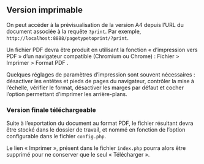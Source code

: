

## Version imprimable

On peut accéder à la prévisualisation de la version A4 depuis l’URL du document associée à la requête `?print`. Par exemple, `http://localhost:8888/pagetypetoprint/?print`.

Un fichier PDF devra être produit en utilisant la fonction « d’impression vers PDF » d’un navigateur compatible (Chromium ou Chrome) : Fichier > Imprimer > Format PDF . 

Quelques réglages de paramètres d’impression sont souvent nécessaires : désactiver les entêtes et pieds de pages du navigateur, contrôler la mise à l’échelle, vérifier le format, désactiver les marges par défaut et cocher l’option permettant d’imprimer les arrière-plans.

### Version finale téléchargeable

Suite à l’exportation du document au format PDF, le fichier résultant devra être stocké dans le dossier de travail, et nommé en fonction de l’option configurable dans le fichier `config.php`. 

Le lien « Imprimer », présent dans le fichier `index.php` pourra alors être supprimé pour ne conserver que le seul « Télécharger ».

